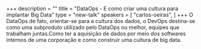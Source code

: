 +++
description = ""
title = "DataOps - E como criar uma cultura para implantar Big Data"
type = "new-talk"
speakers = [
        "carlos-oeiras",
]
+++
O DataOps de fato, orientar-se para a cultura dos dados, o DevOps destina-se como uma subproduto utilizado pelo DataOps ou melhor, equipes que trabalham juntas.Como ter a aquisição de dados por meio dos softwares internos de uma corporação e como construir uma cultura de big data.